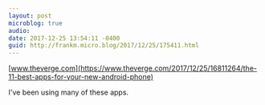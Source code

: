 ```yaml
---
layout: post
microblog: true
audio: 
date: 2017-12-25 13:54:11 -0400
guid: http://frankm.micro.blog/2017/12/25/175411.html
---
```

 [www.theverge.com](https://www.theverge.com/2017/12/25/16811264/the-11-best-apps-for-your-new-android-phone)

I've been using many of these apps. 
